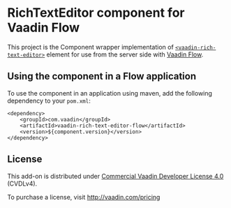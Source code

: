 # RichTextEditor component for Vaadin Flow

This project is the Component wrapper implementation of [`<vaadin-rich-text-editor>`](https://github.com/vaadin/vaadin-rich-text-editor)
element for use from the server side with [Vaadin Flow](https://github.com/vaadin/flow).

## Using the component in a Flow application

To use the component in an application using maven,
add the following dependency to your `pom.xml`:
```
<dependency>
    <groupId>com.vaadin</groupId>
    <artifactId>vaadin-rich-text-editor-flow</artifactId>
    <version>${component.version}</version>
</dependency>
```

## License

This add-on is distributed under [Commercial Vaadin Developer License 4.0](https://vaadin.com/license/cvdl-4.0) (CVDLv4).

To purchase a license, visit http://vaadin.com/pricing
